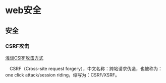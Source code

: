 # web安全
## 安全
### CSRF攻击
[浅谈CSRF攻击方式](http://www.cnblogs.com/hyddd/archive/2009/04/09/1432744.html)

　CSRF（Cross-site request forgery），中文名称：跨站请求伪造，也被称为：one click attack/session riding，缩写为：CSRF/XSRF。



